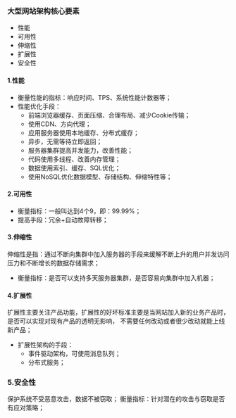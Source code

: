 ### 大型网站架构核心要素
 - 性能
 - 可用性
 - 伸缩性
 - 扩展性
 - 安全性
#### 1.性能
- 衡量性能的指标：响应时间、TPS、系统性能计数器等；
- 性能优化手段：
    - 前端浏览器缓存、页面压缩、合理布局、减少Cookie传输；
    - 使用CDN、方向代理；
    - 应用服务器使用本地缓存、分布式缓存；
    - 异步，无需等待立即返回；
    - 服务器集群提高并发能力，改善性能；
    - 代码使用多线程、改善内存管理；
    - 数据使用索引、缓存、SQL优化；
    - 使用NoSQL优化数据模型、存储结构、伸缩特性等；
#### 2.可用性
- 衡量指标：一般叫达到4个9，即：99.99%；
- 提高手段：冗余+自动故障转移；
#### 3.伸缩性
伸缩性是指：通过不断向集群中加入服务器的手段来缓解不断上升的用户并发访问压力和不断增长的数据存储需求；
- 衡量指标：是否可以支持多天服务器集群，是否容易向集群中加入机器；
#### 4.扩展性
扩展性主要关注产品功能，扩展性的好坏标准主要是当网站加入新的业务产品时，是否可以实现对现有产品的透明无影响，
不需要任何改动或者很少改动就能上线新产品；
- 扩展性架构的手段：
   - 事件驱动架构，可使用消息队列；
   - 分布式服务；
### 5.安全性
保护系统不受恶意攻击，数据不被窃取；
衡量指标：针对潜在的攻击与窃取是否有应对策略；
